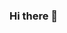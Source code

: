 ### Hi there 👋

<!--
**clairehendershot5/clairehendershot5** is a ✨ _special_ ✨ repository because its `README.md` (this file) appears on your GitHub profile.

Here are some ideas to get you started:

- 🔭 I’m currently working on ...
- 🌱 I’m currently learning racket
- 👯 I’m looking to collaborate on ...
- 🤔 I’m looking for help with ...
- 💬 Ask me about ...
- 📫 How to reach me: clairehendershot@gmail.com
- 😄 Pronouns: she/her
- ⚡ Fun fact: ...
-->
